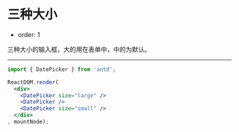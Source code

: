 # 三种大小

- order: 1

三种大小的输入框，大的用在表单中，中的为默认。

---

````jsx
import { DatePicker } from 'antd';

ReactDOM.render(
  <div>
    <DatePicker size="large" />
    <DatePicker />
    <DatePicker size="small" />
  </div>
, mountNode);
````
